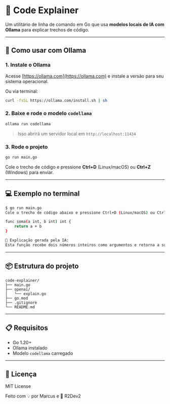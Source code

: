 # 🤖 Code Explainer

Um utilitário de linha de comando em Go que usa **modelos locais de IA com Ollama** para explicar trechos de código.

---

## 🚀 Como usar com Ollama

### 1. Instale o Ollama

Acesse [https://ollama.com](https://ollama.com) e instale a versão para seu sistema operacional.

Ou via terminal:

```bash
curl -fsSL https://ollama.com/install.sh | sh
```

### 2. Baixe e rode o modelo `codellama`

```bash
ollama run codellama
```

> Isso abrirá um servidor local em `http://localhost:11434`

### 3. Rode o projeto

```bash
go run main.go
```

Cole o trecho de código e pressione **Ctrl+D** (Linux/macOS) ou **Ctrl+Z** (Windows) para enviar.

---

## 💻 Exemplo no terminal

```bash
$ go run main.go
Cole o trecho de código abaixo e pressione Ctrl+D (Linux/macOS) ou Ctrl+Z (Windows) para enviar:

func soma(a int, b int) int {
    return a + b
}

📘 Explicação gerada pela IA:
Esta função recebe dois números inteiros como argumentos e retorna a soma deles.

```

---

## 📦 Estrutura do projeto

```
code-explainer/
├── main.go
├── openai/
│   └── explain.go
├── go.mod
├── .gitignore
└── README.md
```

---

## 📋 Requisitos

- Go 1.20+
- Ollama instalado
- Modelo `codellama` carregado

---

## 📜 Licença

MIT License

Feito com 💡 por Marcus e 🤖 R2Dev2

